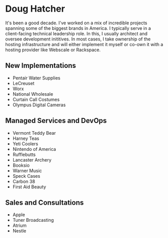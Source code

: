 # Doug Hatcher

It's been a good decade. I've worked on a mix of incredible projects spanning some of the biggest brands in America. I typically serve in a client-facing technical leadership role. In this, I usually architect and oversee development inititives. In most cases, I take ownership of the hosting infrastructure and will either implement it myself or co-own it with a hosting provider like Webscale or Rackspace. 

## New Implementations

* Pentair Water Supplies
* LeCreuset
* Worx
* National Wholesale
* Curtain Call Costumes
* Olympus Digital Cameras 

## Managed Services and DevOps 

* Vermont Teddy Bear
* Harney Teas
* Yeti Coolers
* Nintendo of America
* Rufflebutts
* Lancaster Archery
* Booksio
* Warner Music
* Speck Cases
* Carbon 38
* First Aid Beauty

## Sales and Consultations

* Apple 
* Tuner Broadcasting
* Atrium
* Nestle
